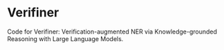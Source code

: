 # Verifiner

Code for Verifiner: Verification-augmented NER via Knowledge-grounded Reasoning with Large Language Models.
